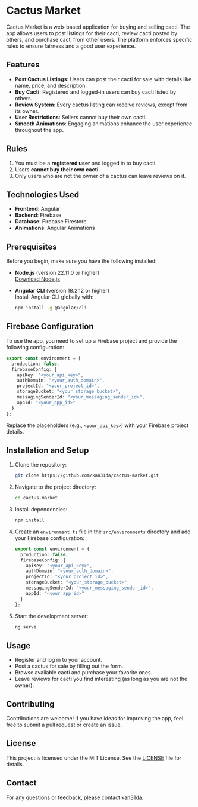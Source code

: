 # Cactus Market

Cactus Market is a web-based application for buying and selling cacti. The app allows users to post listings for their cacti, review cacti posted by others, and purchase cacti from other users. The platform enforces specific rules to ensure fairness and a good user experience.

## Features

- **Post Cactus Listings**: Users can post their cacti for sale with details like name, price, and description.
- **Buy Cacti**: Registered and logged-in users can buy cacti listed by others.
- **Review System**: Every cactus listing can receive reviews, except from its owner.
- **User Restrictions**: Sellers cannot buy their own cacti.
- **Smooth Animations**: Engaging animations enhance the user experience throughout the app.

## Rules

1. You must be a **registered user** and logged in to buy cacti.
2. Users **cannot buy their own cacti**.
3. Only users who are not the owner of a cactus can leave reviews on it.

## Technologies Used

- **Frontend**: Angular
- **Backend**: Firebase
- **Database**: Firebase Firestore
- **Animations**: Angular Animations

## Prerequisites

Before you begin, make sure you have the following installed:

- **Node.js** (version 22.11.0 or higher)  
  [Download Node.js](https://nodejs.org/)
  
- **Angular CLI** (version 18.2.12 or higher)  
  Install Angular CLI globally with:
  
  ```bash
  npm install -g @angular/cli

## Firebase Configuration

To use the app, you need to set up a Firebase project and provide the following configuration:

```typescript
export const environment = {
  production: false,
  firebaseConfig: {
    apiKey: "<your_api_key>",
    authDomain: "<your_auth_domain>",
    projectId: "<your_project_id>",
    storageBucket: "<your_storage_bucket>",
    messagingSenderId: "<your_messaging_sender_id>",
    appId: "<your_app_id>"
  }
};
```

Replace the placeholders (e.g., `<your_api_key>`) with your Firebase project details.

## Installation and Setup

1. Clone the repository:

    ```bash
    git clone https://github.com/kan31da/cactus-market.git
    ```

2. Navigate to the project directory:

    ```bash
    cd cactus-market
    ```

3. Install dependencies:

    ```bash
    npm install
    ```

4. Create an `environment.ts` file in the `src/environments` directory and add your Firebase configuration:

    ```typescript
    export const environment = {
      production: false,
      firebaseConfig: {
        apiKey: "<your_api_key>",
        authDomain: "<your_auth_domain>",
        projectId: "<your_project_id>",
        storageBucket: "<your_storage_bucket>",
        messagingSenderId: "<your_messaging_sender_id>",
        appId: "<your_app_id>"
      }
    };
    ```

5. Start the development server:

    ```bash
    ng serve
    ```

## Usage

- Register and log in to your account.
- Post a cactus for sale by filling out the form.
- Browse available cacti and purchase your favorite ones.
- Leave reviews for cacti you find interesting (as long as you are not the owner).

## Contributing

Contributions are welcome! If you have ideas for improving the app, feel free to submit a pull request or create an issue.

## License

This project is licensed under the MIT License. See the [LICENSE](LICENSE) file for details.

## Contact

For any questions or feedback, please contact [kan31da](https://github.com/kan31da).
